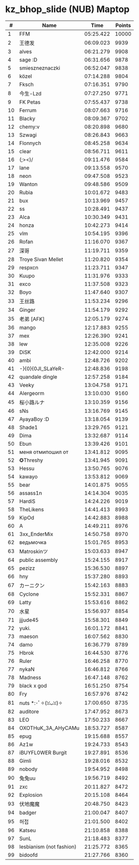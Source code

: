 # kz_bhop_slide (NUB) Maptop

|  # | Name | Time | Points |
|-------------- | -------------- | -------------- | -------------- | 
| 1 | FFM | 05:25.422 | 10000 | 
| 2 | 王德发 | 06:09.023 | 9939 | 
| 3 | alves | 06:21.279 | 9908 | 
| 4 | sage :D | 06:31.656 | 9878 | 
| 5 | smieszneznaczki | 06:52.047 | 9838 | 
| 6 | közel | 07:14.288 | 9804 | 
| 7 | Fksch | 07:16.351 | 9790 | 
| 8 | 今生-Lzd | 07:27.250 | 9771 | 
| 9 | FK Petas | 07:55.437 | 9738 | 
| 10 | Ferrum | 08:07.663 | 9716 | 
| 11 | Blacky | 08:09.367 | 9702 | 
| 12 | chemy:v | 08:20.898 | 9680 | 
| 13 | Szwagi | 08:26.843 | 9663 | 
| 14 | Flonnych | 08:45.258 | 9634 | 
| 15 | clear | 08:56.711 | 9611 | 
| 16 | (;><)/ | 09:11.476 | 9584 | 
| 17 | lane | 09:13.558 | 9570 | 
| 18 | neon | 09:47.508 | 9523 | 
| 19 | Wanton | 09:48.586 | 9509 | 
| 20 | Rubia | 10:01.672 | 9483 | 
| 21 | bux | 10:13.969 | 9457 | 
| 22 | ss | 10:28.491 | 9437 | 
| 23 | Alca | 10:30.349 | 9431 | 
| 24 | honza | 10:42.273 | 9414 | 
| 25 | vlm | 10:54.195 | 9396 | 
| 26 | Rofan | 11:16.070 | 9367 | 
| 27 | 深哥 | 11:19.711 | 9359 | 
| 28 | Troye Sivan Mellet | 11:20.820 | 9354 | 
| 29 | respxcn | 11:23.711 | 9347 | 
| 30 | Kuupo | 11:31.976 | 9333 | 
| 31 | exco | 11:37.508 | 9323 | 
| 32 | Boyo | 11:47.640 | 9307 | 
| 33 | 王丝路 | 11:53.234 | 9296 | 
| 34 | Ginger | 11:54.179 | 9292 | 
| 35 | 老弟 [AFK] | 12:05.179 | 9274 | 
| 36 | mango | 12:17.883 | 9255 | 
| 37 | mex | 12:26.390 | 9241 | 
| 38 | lew | 12:35.008 | 9226 | 
| 39 | DiSK | 12:42.000 | 9214 | 
| 40 | ambi | 12:48.726 | 9202 | 
| 41 | -}{0}{0JI_SLaYeR- | 12:48.836 | 9198 | 
| 42 | quandale dingle | 12:57.258 | 9184 | 
| 43 | Veeky | 13:04.758 | 9171 | 
| 44 | Alergeorm | 13:10.030 | 9160 | 
| 45 | 桜小路ルナ | 13:10.359 | 9156 | 
| 46 | sNs | 13:16.769 | 9145 | 
| 47 | AyayaBoy :D | 13:18.054 | 9139 | 
| 48 | Shade1 | 13:29.765 | 9121 | 
| 49 | Dima | 13:32.687 | 9114 | 
| 50 | Ebun | 13:39.426 | 9101 | 
| 51 | меня отмипошил от | 13:41.812 | 9095 | 
| 52 | ✪Threshy | 13:41.945 | 9091 | 
| 53 | Hessu | 13:50.765 | 9076 | 
| 54 | kawayo | 13:53.812 | 9069 | 
| 55 | bear | 14:01.875 | 9055 | 
| 56 | assass1n | 14:14.304 | 9035 | 
| 57 | HardiS | 14:24.226 | 9019 | 
| 58 | TheLikens | 14:41.413 | 8993 | 
| 59 | KipOd | 14:42.883 | 8988 | 
| 60 | A | 14:49.211 | 8976 | 
| 61 | 3xx_EnderMix | 14:50.758 | 8970 | 
| 62 | ведьмочка | 15:01.765 | 8953 | 
| 63 | Matroskinツ | 15:03.633 | 8947 | 
| 64 | public assembly | 15:24.155 | 8917 | 
| 65 | pezizz | 15:36.530 | 8897 | 
| 66 | hny | 15:37.280 | 8893 | 
| 67 | カーニクン | 15:42.163 | 8883 | 
| 68 | Cyclone | 15:52.331 | 8867 | 
| 69 | Latty | 15:53.616 | 8862 | 
| 70 | 水星 | 15:56.937 | 8854 | 
| 71 | jjjude45 | 15:58.301 | 8849 | 
| 72 | yuki. | 16:01.172 | 8841 | 
| 73 | maeson | 16:07.562 | 8830 | 
| 74 | damo | 16:36.779 | 8789 | 
| 75 | Hbrok | 16:44.530 | 8776 | 
| 76 | Ruler | 16:46.258 | 8770 | 
| 77 | nykaN | 16:46.812 | 8766 | 
| 78 | Madness | 16:47.148 | 8762 | 
| 79 | black x god | 16:51.250 | 8754 | 
| 80 | Fry | 16:57.976 | 8742 | 
| 81 | nuts *:･ﾟ✧(ꈍᴗꈍ)✧ | 17:00.650 | 8735 | 
| 82 | auditore | 17:47.952 | 8673 | 
| 83 | LEO | 17:50.233 | 8667 | 
| 84 | OXOTHuK_3A_AHyCAMu | 18:53.727 | 8587 | 
| 85 | epug | 19:15.688 | 8557 | 
| 86 | Az1w | 19:24.733 | 8543 | 
| 87 | iBUYFL0WER Burgit | 19:27.891 | 8536 | 
| 88 | Gimli | 19:28.016 | 8532 | 
| 89 | nobody | 19:54.952 | 8498 | 
| 90 | 兔兔uu | 19:56.719 | 8492 | 
| 91 | zxc | 20:11.827 | 8472 | 
| 92 | Explosion | 20:15.108 | 8464 | 
| 93 | 伏地魔魔 | 20:48.750 | 8423 | 
| 94 | badger | 21:00.047 | 8407 | 
| 95 | 허접 | 21:01.500 | 8402 | 
| 96 | Katseu | 21:10.858 | 8388 | 
| 97 | SunL | 21:18.483 | 8377 | 
| 98 | lesbianism (not fashion) | 21:25.772 | 8365 | 
| 99 | bidoofd | 21:27.766 | 8360 | 

